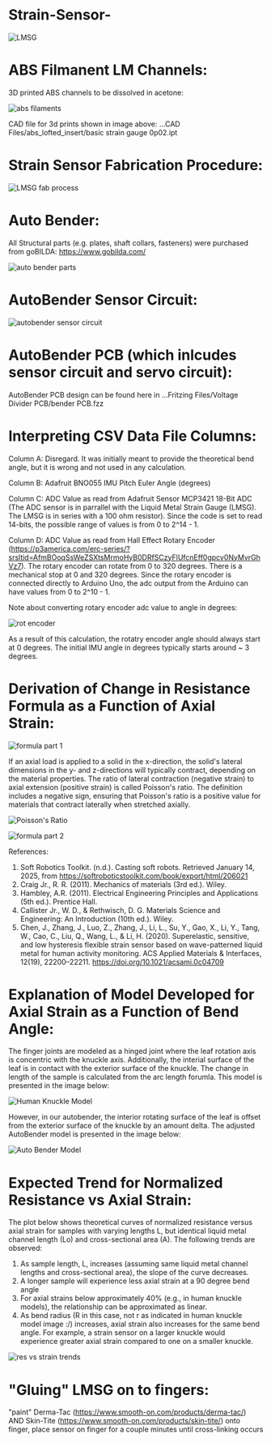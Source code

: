 # Strain-Sensor-

![LMSG](https://github.com/user-attachments/assets/12f5835c-98f8-4c0c-8122-8ed8af9a0eb3)


# ABS Filmanent LM Channels:

3D printed ABS channels to be dissolved in acetone:  

![abs filaments](https://github.com/user-attachments/assets/2eabfff1-c124-45fa-aace-cf96298053ce)

CAD file for 3d prints shown in image above:  ...CAD Files/abs_lofted_insert/basic strain gauge 0p02.ipt

# Strain Sensor Fabrication Procedure:

![LMSG fab process](https://github.com/user-attachments/assets/2a36e296-50d9-46c9-a4cc-2bd47d94766a)

#  Auto Bender:

All Structural parts (e.g. plates, shaft collars, fasteners) were purchased from goBILDA:  https://www.gobilda.com/

![auto bender parts](https://github.com/user-attachments/assets/b4aeed2e-ea4c-4d33-b1a1-e9932a8000fc)


# AutoBender Sensor Circuit:

![autobender sensor circuit](https://github.com/user-attachments/assets/f643499c-9904-4688-a8c6-9883a8adff69)

# AutoBender PCB (which inlcudes sensor circuit and servo circuit):

AutoBender PCB design can be found here in ...Fritzing Files/Voltage Divider PCB/bender PCB.fzz

# Interpreting CSV Data File Columns:

Column A:  Disregard.  It was initially meant to provide the theoretical bend angle, but it is wrong and not used in any calculation.

Column B:  Adafruit BNO055 IMU Pitch Euler Angle (degrees)

Column C:  ADC Value as read from Adafruit Sensor MCP3421 18-Bit ADC (The ADC sensor is in parrallel with the Liquid Metal Strain Gauge (LMSG).  The LMSG is in series 			with a 100 ohm resistor).  Since the code is set to read 14-bits, the possible range of values is from 0 to 2^14 - 1.

Column D:  ADC Value as read from Hall Effect Rotary Encoder (https://p3america.com/erc-series/?srsltid=AfmBOoqSsWeZSXtsMrmoHyB0DRfSCzyFlUfcnEff0gpcv0NyMvrGhVz7).  The 		rotary encoder can rotate from 0 to 320 degrees.  There is a mechanical stop at 0 and 320 degrees.  Since the rotary encoder is connected directly to 			Arduino Uno, the adc output from the Arduino can have values from 0 to 2^10 - 1.  

Note about converting rotary encoder adc value to angle in degrees:  

![rot encoder](https://github.com/user-attachments/assets/7d459cf2-2cbf-4c0e-9d99-0efad03670a0)

As a result of this calculation, the rotatry encoder angle should always start at 0 degrees.  The initial IMU angle in degrees typically starts around ~ 3 degrees.  


# Derivation of Change in Resistance Formula as a Function of Axial Strain:

![formula part 1](https://github.com/user-attachments/assets/0d268b8c-dba1-49ee-b6d9-f33db160800e)

If an axial load is applied to a solid in the x-direction, the solid's lateral dimensions in the y- and z-directions will typically contract, depending on the material properties. The ratio of lateral contraction (negative strain) to axial extension (positive strain) is called Poisson's ratio. The definition includes a negative sign, ensuring that Poisson's ratio is a positive value for materials that contract laterally when stretched axially. 

![Poisson's Ratio](https://github.com/user-attachments/assets/228fb441-45f0-472e-9315-fb1b07e9e67f)

![formula part 2](https://github.com/user-attachments/assets/ca11f255-4441-4958-ac1b-f0a5a4bc7124)



References:  

1. Soft Robotics Toolkit. (n.d.). Casting soft robots. Retrieved January 14, 2025, 
	from https://softroboticstoolkit.com/book/export/html/206021
2. Craig Jr., R. R. (2011). Mechanics of materials (3rd ed.). Wiley.
3. Hambley, A.R. (2011). Electrical Engineering Principles and Applications (5th ed.).  Prentice Hall.
4. Callister Jr., W. D., & Rethwisch, D. G.  Materials Science and Engineering: An Introduction (10th ed.).  Wiley.
5. Chen, J., Zhang, J., Luo, Z., Zhang, J., Li, L., Su, Y., Gao, X., Li, Y., Tang, W., Cao, C., Liu, Q., Wang, L., & Li, H. (2020). 
	Superelastic, sensitive, and low hysteresis flexible strain sensor based on wave-patterned liquid metal for 
	human activity monitoring. ACS Applied Materials & Interfaces, 12(19), 22200–22211. 
	https://doi.org/10.1021/acsami.0c04709

# Explanation of Model Developed for Axial Strain as a Function of Bend Angle:

The finger joints are modeled as a hinged joint where the leaf rotation axis is concentric with the knuckle axis.  Additionally, the interial surface of the leaf is in contact with the exterior surface of the knuckle.  The change in length of the sample is calculated from the arc length forumla. This model is presented in the image below:

![Human Knuckle Model](https://github.com/user-attachments/assets/11474a39-39c7-4457-9c3a-eb9dbaa327fb)


However, in our autobender, the interior rotating surface of the leaf is offset from the exterior surface of the knuckle by an amount delta.  The adjusted AutoBender model is presented in the image below:  

![Auto Bender Model](https://github.com/user-attachments/assets/c1693872-65de-482c-af7a-460ffc5fbb39)

# Expected Trend for Normalized Resistance vs Axial Strain:

The plot below shows theoretical curves of normalized resistance versus axial strain for samples with varying lengths L, but identical liquid metal channel length (Lo) and cross-sectional area (A). The following trends are observed:

1.  As sample length, L, increases (assuming same liquid metal channel lengths and cross-sectional area), the slope of the curve decreases.
2.  A longer sample will experience less axial strain at a 90 degree bend angle
3.  For axial strains below approximately 40% (e.g., in human knuckle models), the relationship can be approximated as linear.
4.  As bend radius (R in this case, not r as indicated in human knuckle model image :/) increases, axial strain also increases for the same bend angle. For example, a strain sensor on a larger knuckle would experience greater axial strain compared to one on a smaller knuckle.  

![res vs strain trends](https://github.com/user-attachments/assets/f88a247b-96f5-4efe-886f-15be79454da8)

# "Gluing" LMSG on to fingers:

"paint" Derma-Tac (https://www.smooth-on.com/products/derma-tac/) AND Skin-Tite (https://www.smooth-on.com/products/skin-tite/) onto finger, place sensor on finger for a couple minutes until cross-linking occurs





